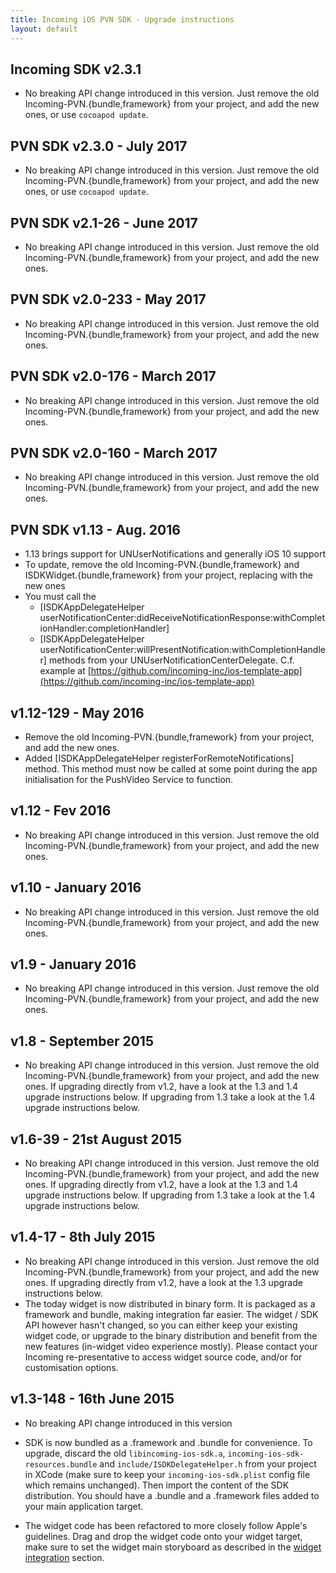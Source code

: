 ```yaml
---
title: Incoming iOS PVN SDK - Upgrade instructions
layout: default 
---
```

Incoming SDK v2.3.1
-------------------
- No breaking API change introduced in this version. Just remove the old Incoming-PVN.{bundle,framework} from your project, and add the new ones, or use `cocoapod update`. 

PVN SDK v2.3.0 - July 2017
--------------------------
- No breaking API change introduced in this version. Just remove the old Incoming-PVN.{bundle,framework} from your project, and add the new ones, or use `cocoapod update`. 

PVN SDK v2.1-26 - June 2017
---------------------------
- No breaking API change introduced in this version. Just remove the old Incoming-PVN.{bundle,framework} from your project, and add the new ones.


PVN SDK v2.0-233 - May 2017
-----------------------------
- No breaking API change introduced in this version. Just remove the old Incoming-PVN.{bundle,framework} from your project, and add the new ones.


PVN SDK v2.0-176 - March 2017
-----------------------------
- No breaking API change introduced in this version. Just remove the old Incoming-PVN.{bundle,framework} from your project, and add the new ones.


PVN SDK v2.0-160 - March 2017
-----------------------------
- No breaking API change introduced in this version. Just remove the old Incoming-PVN.{bundle,framework} from your project, and add the new ones.


PVN SDK v1.13 - Aug. 2016
-------------------------
- 1.13 brings support for UNUserNotifications and generally iOS 10 support
- To update, remove the old Incoming-PVN.{bundle,framework} and ISDKWidget.{bundle,framework} from your project, replacing with the new ones
- You must call the 
	- [ISDKAppDelegateHelper userNotificationCenter:didReceiveNotificationResponse:withCompletionHandler:completionHandler]
	- [ISDKAppDelegateHelper userNotificationCenter:willPresentNotification:withCompletionHandler]
methods from your UNUserNotificationCenterDelegate. C.f. example at [https://github.com/incoming-inc/ios-template-app](https://github.com/incoming-inc/ios-template-app)


v1.12-129 - May 2016
--------------------
- Remove the old Incoming-PVN.{bundle,framework} from your project, and add the new ones.
- Added [ISDKAppDelegateHelper registerForRemoteNotifications] method. This method must now be called at some point during the app initialisation for the PushVideo Service to function. 


v1.12 - Fev 2016
----------------
- No breaking API change introduced in this version. Just remove the old Incoming-PVN.{bundle,framework} from your project, and add the new ones.

v1.10 - January 2016
--------------------
- No breaking API change introduced in this version. Just remove the old Incoming-PVN.{bundle,framework} from your project, and add the new ones.


v1.9 - January 2016
-------------------
- No breaking API change introduced in this version. Just remove the old Incoming-PVN.{bundle,framework} from your project, and add the new ones.


v1.8 - September 2015
---------------------
- No breaking API change introduced in this version. Just remove the old Incoming-PVN.{bundle,framework} from your project, and add the new ones. If upgrading directly from v1.2, have a look at the 1.3 and 1.4 upgrade instructions below. If upgrading from 1.3 take a look at the 1.4 upgrade instructions below. 



v1.6-39 - 21st August 2015
--------------------------
- No breaking API change introduced in this version. Just remove the old Incoming-PVN.{bundle,framework} from your project, and add the new ones. If upgrading directly from v1.2, have a look at the 1.3 and 1.4 upgrade instructions below. If upgrading from 1.3 take a look at the 1.4 upgrade instructions below. 


v1.4-17 - 8th July 2015
------------------------

- No breaking API change introduced in this version. Just remove the old Incoming-PVN.{bundle,framework} from your project, and add the new ones. If upgrading directly from v1.2, have a look at the 1.3 upgrade instructions below. 
- The today widget is now distributed in binary form. It is packaged as a framework and bundle, making integration far easier. The widget / SDK API however hasn't changed, so you can either keep your existing widget code, or upgrade to the binary distribution and benefit from the new features (in-widget video experience mostly). Please contact your Incoming re-presentative to access widget source code, and/or for customisation options. 



v1.3-148 - 16th June 2015
-------------------------

- No breaking API change introduced in this version

- SDK is now bundled as a .framework and .bundle for convenience. To upgrade, discard the old `libincoming-ios-sdk.a`,  `incoming-ios-sdk-resources.bundle` and `include/ISDKDelegateHelper.h` from your project in XCode (make sure to keep your `incoming-ios-sdk.plist` config file which remains unchanged). Then import the content of the SDK distribution. You should have a .bundle and a .framework files added to your main application target. 

- The widget code has been refactored to more closely follow Apple's guidelines. Drag and drop the widget code onto your widget target, make sure to set the widget main storyboard as described in the [widget integration](./widget-integration.html) section.

